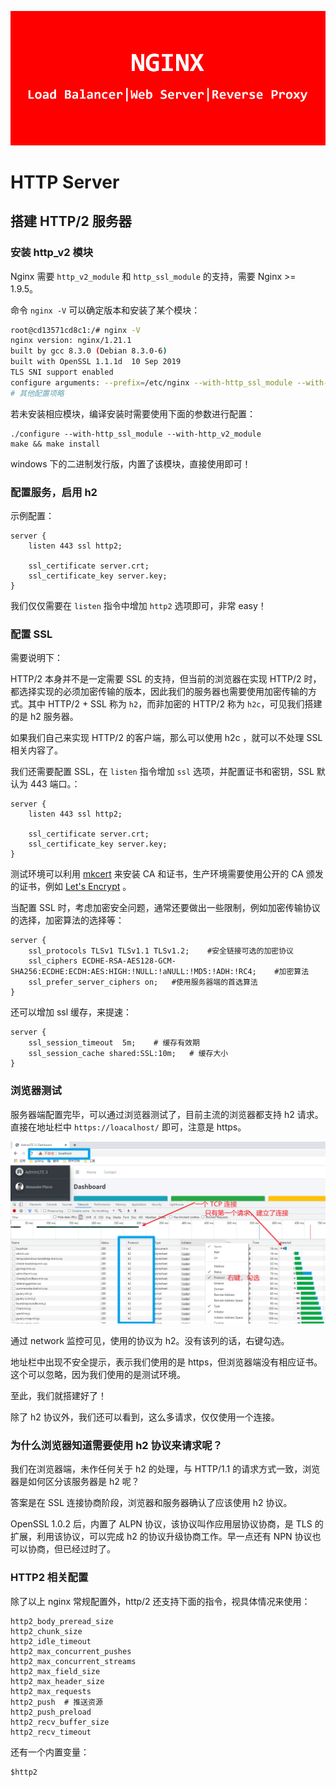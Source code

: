 ![](./assets/nginx-cover.png)

# HTTP Server

## 搭建 HTTP/2 服务器

### 安装 http_v2 模块

Nginx 需要 `http_v2_module` 和 `http_ssl_module` 的支持，需要 Nginx >= 1.9.5。

命令 `nginx -V` 可以确定版本和安装了某个模块：

```sh
root@cd13571cd8c1:/# nginx -V
nginx version: nginx/1.21.1
built by gcc 8.3.0 (Debian 8.3.0-6)
built with OpenSSL 1.1.1d  10 Sep 2019
TLS SNI support enabled
configure arguments: --prefix=/etc/nginx --with-http_ssl_module --with-http_v2_module ...
# 其他配置项略
```

若未安装相应模块，编译安装时需要使用下面的参数进行配置：

```
./configure --with-http_ssl_module --with-http_v2_module
make && make install
```

windows 下的二进制发行版，内置了该模块，直接使用即可！ 

### 配置服务，启用 h2

示例配置：

```nginx
server {
    listen 443 ssl http2;

    ssl_certificate server.crt;
    ssl_certificate_key server.key;
}
```

我们仅仅需要在 `listen` 指令中增加 `http2` 选项即可，非常 easy！

### 配置 SSL

需要说明下：

HTTP/2 本身并不是一定需要 SSL 的支持，但当前的浏览器在实现 HTTP/2 时，都选择实现的必须加密传输的版本，因此我们的服务器也需要使用加密传输的方式。其中 HTTP/2 + SSL 称为 `h2`，而非加密的 HTTP/2 称为 `h2c`，可见我们搭建的是 h2 服务器。

如果我们自己来实现 HTTP/2 的客户端，那么可以使用 h2c ，就可以不处理 SSL 相关内容了。

我们还需要配置 SSL，在 `listen` 指令增加 `ssl` 选项，并配置证书和密钥，SSL 默认为 443 端口。：

```nginx
server {
    listen 443 ssl http2;

    ssl_certificate server.crt;
    ssl_certificate_key server.key;
}
```

测试环境可以利用 [mkcert](../tools/mkcert.md) 来安装 CA 和证书，生产环境需要使用公开的 CA 颁发的证书，例如 [Let's Encrypt](../tools/lets-encrypt.md) 。

当配置 SSL 时，考虑加密安全问题，通常还要做出一些限制，例如加密传输协议的选择，加密算法的选择等：

```nginx
server {
    ssl_protocols TLSv1 TLSv1.1 TLSv1.2;    #安全链接可选的加密协议
    ssl_ciphers ECDHE-RSA-AES128-GCM-SHA256:ECDHE:ECDH:AES:HIGH:!NULL:!aNULL:!MD5:!ADH:!RC4;    #加密算法
    ssl_prefer_server_ciphers on;   #使用服务器端的首选算法
}
```

还可以增加 ssl 缓存，来提速：

```nginx
server {
    ssl_session_timeout  5m;    # 缓存有效期
    ssl_session_cache shared:SSL:10m;   # 缓存大小
}
```

### 浏览器测试

服务器端配置完毕，可以通过浏览器测试了，目前主流的浏览器都支持 h2 请求。直接在地址栏中 `https://loacalhost/` 即可，注意是 https。

![image-20210817095437651](./assets/image-20210817095437651.png)

通过 network 监控可见，使用的协议为 h2。没有该列的话，右键勾选。

地址栏中出现不安全提示，表示我们使用的是 https，但浏览器端没有相应证书。这个可以忽略，因为我们使用的是测试环境。

至此，我们就搭建好了！

除了 h2 协议外，我们还可以看到，这么多请求，仅仅使用一个连接。

### 为什么浏览器知道需要使用 h2 协议来请求呢？

我们在浏览器端，未作任何关于 h2 的处理，与 HTTP/1.1 的请求方式一致，浏览器是如何区分该服务器是 h2 呢？

答案是在 SSL 连接协商阶段，浏览器和服务器确认了应该使用 h2 协议。

OpenSSL 1.0.2 后，内置了 ALPN 协议，该协议叫作应用层协议协商，是 TLS 的扩展，利用该协议，可以完成 h2 的协议升级协商工作。早一点还有 NPN 协议也可以协商，但已经过时了。

### HTTP2 相关配置

除了以上 nginx 常规配置外，http/2 还支持下面的指令，视具体情况来使用：

```nginx
http2_body_preread_size
http2_chunk_size
http2_idle_timeout
http2_max_concurrent_pushes
http2_max_concurrent_streams
http2_max_field_size
http2_max_header_size
http2_max_requests
http2_push	# 推送资源
http2_push_preload
http2_recv_buffer_size
http2_recv_timeout
```

还有一个内置变量：

```nginx
$http2
```

